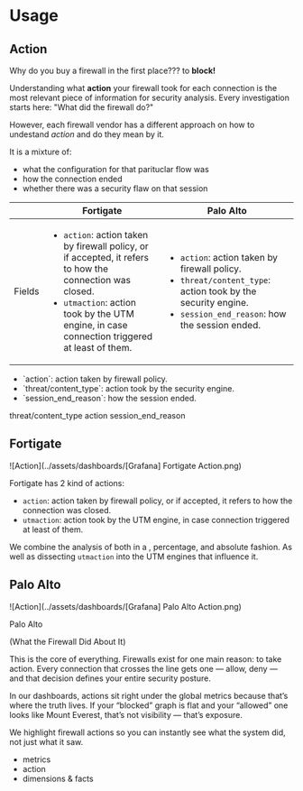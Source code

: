# Usage

## Action 

Why do you buy a firewall in the first place??? to **block!**

Understanding what **action** your firewall took for each connection is the most relevant piece of information for security analysis. Every investigation starts here: "What did the firewall do?"

However, each firewall vendor has a different approach on how to undestand *action* and do they mean by it. 

It is a mixture of:

- what the configuration for that parituclar flow was
- how the connection ended
- whether there was a security flaw on that session

|    |Fortigate|Palo Alto|
|----|---------|---------|
|Fields| <ul><li>`action`: action taken by firewall policy, or if accepted, it refers to how the connection was closed.</li><li>`utmaction`: action took by the UTM engine, in case connection triggered at least of them.</li></ul>|<ul><li>`action`: action taken by firewall policy.</li><li>`threat/content_type`: action took by the security engine.</li><li>`session_end_reason`: how the session ended.</li></ul>|


<ul><li>`action`: action taken by firewall policy.</li><li>`threat/content_type`: action took by the security engine.</li><li>`session_end_reason`: how the session ended.</li></ul>

threat/content_type
action
session_end_reason

## Fortigate

![Action](../assets/dashboards/[Grafana] Fortigate Action.png)

Fortigate has 2 kind of actions:

- `action`: action taken by firewall policy, or if accepted, it refers to how the connection was closed.
- `utmaction`: action took by the UTM engine, in case connection triggered at least of them.

We combine the analysis of both in a , percentage, and absolute fashion. As well as dissecting `utmaction` into the UTM engines that influence it.

## Palo Alto


![Action](../assets/dashboards/[Grafana] Palo Alto Action.png)

Palo Alto 

(What the Firewall Did About It)

This is the core of everything.
Firewalls exist for one main reason: to take action.
Every connection that crosses the line gets one — allow, deny — and that decision defines your entire security posture.

In our dashboards, actions sit right under the global metrics because that’s where the truth lives.
If your “blocked” graph is flat and your “allowed” one looks like Mount Everest, that’s not visibility — that’s exposure.

We highlight firewall actions so you can instantly see what the system did, not just what it saw.


- metrics
- action
- dimensions & facts

